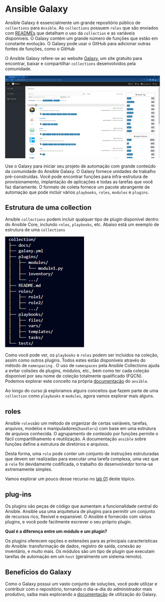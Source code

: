 Ansible Galaxy
=======================================================

Ansible Galaxy é essencialmente um grande repositório público de `collections` para `Ansible`. As `collections` possuem `roles` que são enviados com [READMEs](../Appendix/Ansible/extras/nginx-role-README.md) que detalham o uso da `collection` e as variáveis disponíveis. O Galaxy contém um grande número de funções que estão em constante evolução. O Galaxy pode usar o GitHub para adicionar outras fontes de funções, como o GitHub

O Ansible Galaxy refere-se ao website [Galaxy](https://galaxy.ansible.com/), um site gratuito para encontrar, baixar e compartilhar `collections` desenvolvidos pela comunidade.

![site](images/06-01-04.png)

Use o Galaxy para iniciar seu projeto de automação com grande conteúdo da comunidade do Ansible Galaxy. O Galaxy fornece unidades de trabalho pré-construídas. Você pode encontrar funções para infra-estrutura de provisionamento, implantação de aplicações e todas as tarefas que você faz diariamente. O formato de coleta fornece um pacote abrangente de automação que pode incluir vários `playbooks`, `roles`, `modules` e `plugins`.

Estrutura de uma collection
-------------------------------------------------------

Ansible `collections` podem incluir qualquer tipo de plugin disponível dentro do Ansible Core, inclundo `roles`, `playbooks`, etc. Abaixo está um exemplo de estrutura de uma `collections`

![Colection](images/06-01-05.png)

Como você pode ver, os `playbooks` e `roles` podem ser incluídos na coleção, assim como outros plugins. Todos estes estão disponíveis através do método de `namespacing` . O uso de `namespaces` pela Ansible Collections ajuda a evitar colisões de plugins, módulos, etc., bem como ter cada coleção disponível por seu nome de coleção totalmente qualificado (FQCN). Podemos explorar este conceito na própria [documentação](https://galaxy.ansible.com/docs/contributing/namespaces.html) do `ansible`.

Ao longo do curso já exploramos alguns conceitos que fazem parte de uma `collection` como `playbooks` e `modules`, agora vamos explorar mais alguns.

**roles**
--------------------------------------------
Ansible `roles`são um método de organizar de certas variáveis, tarefas, arquivos, modelos e manipuladores(`handlers`) com base em uma estrutura de arquivos conhecida. O agrupamento de conteúdo por funções permite o fácil compartilhamento e reutilização. A documentação `ansible` sobre funções define a estrutura de diretórios e arquivos.

Desta forma, uma `role` pode conter um conjunto de instruções estruturadas que devem ser realizadas para executar uma tarefa complexa, uma vez que a `role` foi devidamente codificada, o trabalho do desenvolvedor torna-se extremamente simples.

Vamos explorar um pouco desse recurso no  [lab 01](labs/01-lab.md) deste tópico.

**plug-ins**
--------------------------------------------

Os plugins são peças de código que aumentam a funcionalidade central do Ansible. Ansible usa uma arquitetura de plugins para permitir um conjunto de recursos rico, flexível e expansível. O Ansible é fornecido com vários plugins, e você pode facilmente escrever o seu próprio plugin.

**Qual é a diferença entre um módulo e um plugin?**

Os plugins oferecem opções e extensões para as principais características do Ansible: transformação de dados, registro de saída, conexão ao inventário, e muito mais. Os módulos são um tipo de plugin que executam tarefas de automação em um `host` (geralmente um sistema remoto).

**Benefícios do Galaxy**
--------------------------------------------------
Como o Galaxy possui um vasto conjunto de soluções, você pode utilizar e contribuir com o repositório, tornando o dia-a-dia do administrador mais produtivo, saiba mais explorando a [documentação](https://docs.ansible.com/ansible/latest/galaxy/user_guide.html) de utilização do Galaxy.